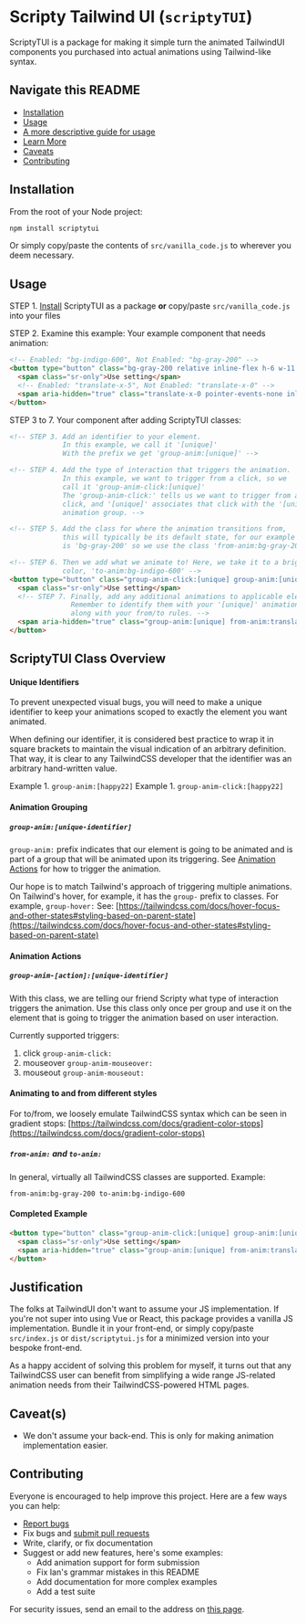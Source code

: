 # Scripty Tailwind UI (`scriptyTUI`)

ScriptyTUI is a package for making it simple turn the animated TailwindUI components you purchased into actual animations using Tailwind-like syntax.

## Navigate this README
* [Installation](#installation)
* [Usage](#usage)
* [A more descriptive guide for usage](#scriptytui-class-overview)
* [Learn More](#justification)
* [Caveats](#caveats)
* [Contributing](#contributing)

## Installation

From the root of your Node project:
```bash
npm install scriptytui
```

Or simply copy/paste the contents of `src/vanilla_code.js` to wherever you deem necessary.

## Usage

STEP 1. [Install](#installation) ScriptyTUI as a package **or** copy/paste `src/vanilla_code.js` into your files

STEP 2. Examine this example: Your example component that needs animation:
```html
<!-- Enabled: "bg-indigo-600", Not Enabled: "bg-gray-200" -->
<button type="button" class="bg-gray-200 relative inline-flex h-6 w-11 flex-shrink-0 cursor-pointer rounded-full border-2 border-transparent transition-colors duration-200 ease-in-out focus:outline-none focus:ring-2 focus:ring-indigo-600 focus:ring-offset-2" role="switch" aria-checked="false">
  <span class="sr-only">Use setting</span>
  <!-- Enabled: "translate-x-5", Not Enabled: "translate-x-0" -->
  <span aria-hidden="true" class="translate-x-0 pointer-events-none inline-block h-5 w-5 transform rounded-full bg-white shadow ring-0 transition duration-200 ease-in-out"></span>
</button>
```

STEP 3 to 7. Your component after adding ScriptyTUI classes:
```html
<!-- STEP 3. Add an identifier to your element.
             In this example, we call it '[unique]'
             With the prefix we get 'group-anim:[unique]' -->

<!-- STEP 4. Add the type of interaction that triggers the animation.
             In this example, we want to trigger from a click, so we
             call it 'group-anim-click:[unique]'
             The 'group-anim-click:' tells us we want to trigger from a
             click, and '[unique]' associates that click with the '[unique]'
             animation group. -->

<!-- STEP 5. Add the class for where the animation transitions from,
             this will typically be its default state, for our example it
             is 'bg-gray-200' so we use the class 'from-anim:bg-gray-200' -->

<!-- STEP 6. Then we add what we animate to! Here, we take it to a brighter
             color, 'to-anim:bg-indigo-600' -->
<button type="button" class="group-anim-click:[unique] group-anim:[unique] from-anim:bg-gray-200 to-anim:bg-indigo-600 bg-gray-200 relative inline-flex h-6 w-11 flex-shrink-0 cursor-pointer rounded-full border-2 border-transparent transition-colors duration-200 ease-in-out focus:outline-none focus:ring-2 focus:ring-indigo-600 focus:ring-offset-2" role="switch" aria-checked="false">
  <span class="sr-only">Use setting</span>
  <!-- STEP 7. Finally, add any additional animations to applicable elements.
               Remember to identify them with your '[unique]' animation group,
               along with your from/to rules. -->
  <span aria-hidden="true" class="group-anim:[unique] from-anim:translate-x-0 to-anim:translate-x-5 translate-x-0 pointer-events-none inline-block h-5 w-5 transform rounded-full bg-white shadow ring-0 transition duration-200 ease-in-out"></span>
</button>
```

## ScriptyTUI Class Overview

#### Unique Identifiers
To prevent unexpected visual bugs, you will need to make a unique identifier to keep your animations scoped to exactly the element you want animated.

When defining our identifier, it is considered best practice to wrap it in square brackets to maintain the visual indication of an arbitrary definition. That way, it is clear to any TailwindCSS developer that the identifier was an arbitrary hand-written value.

Example 1. `group-anim:[happy22]`
Example 1. `group-anim-click:[happy22]`

#### Animation Grouping
##### `group-anim:[unique-identifier]`

`group-anim:` prefix indicates that our element is going to be animated and is part of a group that will be animated upon its triggering. See [Animation Actions](#animation-actions) for how to trigger the animation.

Our hope is to match Tailwind's approach of triggering multiple animations. On Tailwind's hover, for example, it has the `group-` prefix to classes. For example, `group-hover:` See:
[https://tailwindcss.com/docs/hover-focus-and-other-states#styling-based-on-parent-state](https://tailwindcss.com/docs/hover-focus-and-other-states#styling-based-on-parent-state)

#### Animation Actions 
##### `group-anim-[action]:[unique-identifier]`

With this class, we are telling our friend Scripty what type of interaction triggers the animation. Use this class only once per group and use it on the element that is going to trigger the animation based on user interaction.

Currently supported triggers:
1. click `group-anim-click:`
2. mouseover `group-anim-mouseover:`
3. mouseout `group-anim-mouseout:`

#### Animating to and from different styles
For to/from, we loosely emulate TailwindCSS syntax which can be seen in gradient stops:
[https://tailwindcss.com/docs/gradient-color-stops](https://tailwindcss.com/docs/gradient-color-stops)

##### `from-anim:` and  `to-anim:`
In general, virtually all TailwindCSS classes are supported. Example:
```
from-anim:bg-gray-200 to-anim:bg-indigo-600
```

#### Completed Example
```html
<button type="button" class="group-anim-click:[unique] group-anim:[unique] from-anim:bg-gray-200 to-anim:bg-indigo-600 bg-gray-200 relative inline-flex h-6 w-11 flex-shrink-0 cursor-pointer rounded-full border-2 border-transparent transition-colors duration-200 ease-in-out focus:outline-none focus:ring-2 focus:ring-indigo-600 focus:ring-offset-2" role="switch" aria-checked="false">
  <span class="sr-only">Use setting</span>
  <span aria-hidden="true" class="group-anim:[unique] from-anim:translate-x-0 to-anim:translate-x-5 translate-x-0 pointer-events-none inline-block h-5 w-5 transform rounded-full bg-white shadow ring-0 transition duration-200 ease-in-out"></span>
</button>
```

## Justification

The folks at TailwindUI don't want to assume your JS implementation. If you're not super into using Vue or React, this package provides a vanilla JS implementation. Bundle it in your front-end, or simply copy/paste `src/index.js` or `dist/scriptytui.js` for a minimized version into your bespoke front-end.

As a happy accident of solving this problem for myself, it turns out that any TailwindCSS user can benefit from simplifying a wide range JS-related animation needs from their TailwindCSS-powered HTML pages.

## Caveat(s)
* We don't assume your back-end. This is only for making animation implementation easier.

## Contributing
Everyone is encouraged to help improve this project. Here are a few ways you can help:

- [Report bugs](https://github.com/ianrandmckenzie/scriptytui/issues)
- Fix bugs and [submit pull requests](https://github.com/ianrandmckenzie/scriptytui/pulls)
- Write, clarify, or fix documentation
- Suggest or add new features, here's some examples:
  - Add animation support for form submission
  - Fix Ian's grammar mistakes in this README
  - Add documentation for more complex examples
  - Add a test suite

For security issues, send an email to the address on [this page](https://github.com/ianrandmckenzie).
